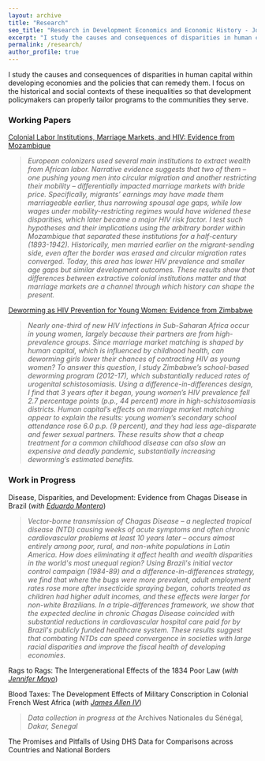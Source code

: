 ```yaml
---
layout: archive
title: "Research"
seo_title: "Research in Development Economics and Economic History - Jon Denton-Schneider"
excerpt: "I study the causes and consequences of disparities in human capital in developing economies and the policies that can remedy them."
permalink: /research/
author_profile: true
---
```


<p>
I study the causes and consequences of disparities in human capital within developing economies and the policies that can remedy them. I focus on the historical and social contexts of these inequalities so that development policymakers can properly tailor programs to the communities they serve.
</p>

<h3>Working Papers</h3>

<p>
<a href="https://jondentonschneider.com/files/denton-schneider_institutions_hiv.pdf">Colonial Labor Institutions, Marriage Markets, and HIV: Evidence from Mozambique</a>
  <blockquote>
  <i>European colonizers used several main institutions to extract wealth from African labor. Narrative evidence suggests that two of them &ndash; one pushing young men into circular migration and another restricting their mobility &ndash; differentially impacted marriage markets with bride price. Specifically, migrants’ earnings may have made them marriageable earlier, thus narrowing spousal age gaps, while low wages under mobility-restricting regimes would have widened these disparities, which later became a major HIV risk factor. I test such hypotheses and their implications using the arbitrary border within Mozambique that separated these institutions for a half-century (1893-1942). Historically, men married earlier on the migrant-sending side, even after the border was erased and circular migration rates converged. Today, this area has lower HIV prevalence and smaller age gaps but similar development outcomes. These results show that differences between extractive colonial institutions matter and that marriage markets are a channel through which history can shape the present.</i>
  </blockquote>
  </p>

<p>
<a href="https://jondentonschneider.com/files/denton-schneider_deworming_hiv.pdf">Deworming as HIV Prevention for Young Women: Evidence from Zimbabwe</a>
  <blockquote>
  <i>Nearly one-third of new HIV infections in Sub-Saharan Africa occur in young women, largely because their partners are from high-prevalence groups. Since marriage market matching is shaped by human capital, which is influenced by childhood health, can deworming girls lower their chances of contracting HIV as young women? To answer this question, I study Zimbabwe’s school-based deworming program (2012-17), which substantially reduced rates of urogenital schistosomiasis. Using a difference-in-differences design, I find that 3 years after it began, young women’s HIV prevalence fell 2.7 percentage points (p.p., 44 percent) more in high-schistosomiasis districts. Human capital’s effects on marriage market matching appear to explain the results: young women’s secondary school attendance rose 6.0 p.p. (9 percent), and they had less age-disparate and fewer sexual partners. These results show that a cheap treatment for a common childhood disease can also slow an expensive and deadly pandemic, substantially increasing deworming’s estimated benefits.</i>
  </blockquote>
  </p>
  


<h3>Work in Progress</h3>
  
<p>
 Disease, Disparities, and Development: Evidence from Chagas Disease in Brazil (<i>with <a href="https://www.eduardo-montero.com/">Eduardo Montero</a></i>)
  <blockquote>
  <i>Vector-borne transmission of Chagas Disease &ndash; a neglected tropical disease (NTD) causing weeks of acute symptoms and often chronic cardiovascular problems at least 10 years later &ndash; occurs almost entirely among poor, rural, and non-white populations in Latin America. How does eliminating it affect health and wealth disparities in the world's most unequal region? Using Brazil's initial vector control campaign (1984-89) and a difference-in-differences strategy, we find that where the bugs were more prevalent, adult employment rates rose more after insecticide spraying began, cohorts treated as children had higher adult incomes, and these effects were larger for non-white Brazilians. In a triple-differences framework, we show that the expected decline in chronic Chagas Disease coincided with substantial reductions in cardiovascular hospital care paid for by Brazil's publicly funded healthcare system. These results suggest that combating NTDs can speed convergence in societies with large racial disparities and improve the fiscal health of developing economies.</i>
  </blockquote>
  </p>
  
<p>
  Rags to Rags: The Intergenerational Effects of the 1834 Poor Law (<i>with <a href="https://www.jennifer-mayo.com/">Jennifer Mayo</a></i>)
  </p>
  
<p>
  Blood Taxes: The Development Effects of Military Conscription in Colonial French West Africa (<i>with <a href="https://sites.google.com/view/jamesalleniv/home">James Allen IV</a></i>)
  <blockquote>
  <i>Data collection in progress at the </i>Archives Nationales du Sénégal<i>, Dakar, Senegal</i>
  </blockquote>
  </p>

<p>
The Promises and Pitfalls of Using DHS Data for Comparisons across Countries and National Borders
</p>
